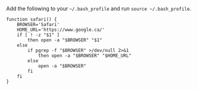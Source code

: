 Add the following to your `~/.bash_profile` and run `source ~/.bash_profile`.

```
function safari() {
    BROWSER='Safari'
    HOME_URL='https://www.google.ca/'
    if [ ! -z "$1" ]
        then open -a "$BROWSER" "$1"
    else
        if pgrep -f "$BROWSER" >/dev/null 2>&1
            then open -a "$BROWSER" "$HOME_URL"
        else
            open -a "$BROWSER"
        fi
    fi
}
```